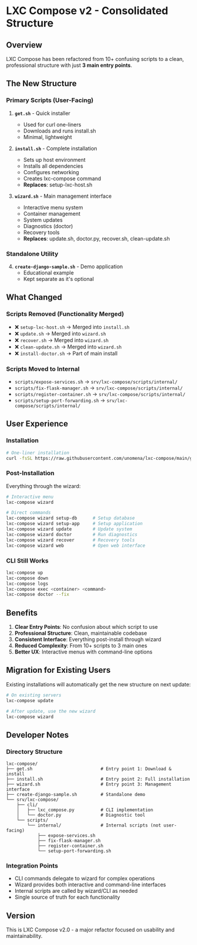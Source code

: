 # LXC Compose v2 - Consolidated Structure

## Overview

LXC Compose has been refactored from 10+ confusing scripts to a clean, professional structure with just **3 main entry points**.

## The New Structure

### Primary Scripts (User-Facing)

1. **`get.sh`** - Quick installer
   - Used for curl one-liners
   - Downloads and runs install.sh
   - Minimal, lightweight

2. **`install.sh`** - Complete installation  
   - Sets up host environment
   - Installs all dependencies
   - Configures networking
   - Creates lxc-compose command
   - **Replaces**: setup-lxc-host.sh

3. **`wizard.sh`** - Main management interface
   - Interactive menu system
   - Container management
   - System updates
   - Diagnostics (doctor)
   - Recovery tools
   - **Replaces**: update.sh, doctor.py, recover.sh, clean-update.sh

### Standalone Utility

4. **`create-django-sample.sh`** - Demo application
   - Educational example
   - Kept separate as it's optional

## What Changed

### Scripts Removed (Functionality Merged)
- ❌ `setup-lxc-host.sh` → Merged into `install.sh`
- ❌ `update.sh` → Merged into `wizard.sh`
- ❌ `recover.sh` → Merged into `wizard.sh`
- ❌ `clean-update.sh` → Merged into `wizard.sh`
- ❌ `install-doctor.sh` → Part of main install

### Scripts Moved to Internal
- `scripts/expose-services.sh` → `srv/lxc-compose/scripts/internal/`
- `scripts/fix-flask-manager.sh` → `srv/lxc-compose/scripts/internal/`
- `scripts/register-container.sh` → `srv/lxc-compose/scripts/internal/`
- `scripts/setup-port-forwarding.sh` → `srv/lxc-compose/scripts/internal/`

## User Experience

### Installation
```bash
# One-liner installation
curl -fsSL https://raw.githubusercontent.com/unomena/lxc-compose/main/get.sh | bash
```

### Post-Installation
Everything through the wizard:

```bash
# Interactive menu
lxc-compose wizard

# Direct commands
lxc-compose wizard setup-db      # Setup database
lxc-compose wizard setup-app     # Setup application
lxc-compose wizard update        # Update system
lxc-compose wizard doctor        # Run diagnostics
lxc-compose wizard recover       # Recovery tools
lxc-compose wizard web           # Open web interface
```

### CLI Still Works
```bash
lxc-compose up
lxc-compose down
lxc-compose logs
lxc-compose exec <container> <command>
lxc-compose doctor --fix
```

## Benefits

1. **Clear Entry Points**: No confusion about which script to use
2. **Professional Structure**: Clean, maintainable codebase
3. **Consistent Interface**: Everything post-install through wizard
4. **Reduced Complexity**: From 10+ scripts to 3 main ones
5. **Better UX**: Interactive menus with command-line options

## Migration for Existing Users

Existing installations will automatically get the new structure on next update:

```bash
# On existing servers
lxc-compose update

# After update, use the new wizard
lxc-compose wizard
```

## Developer Notes

### Directory Structure
```
lxc-compose/
├── get.sh                          # Entry point 1: Download & install
├── install.sh                      # Entry point 2: Full installation
├── wizard.sh                       # Entry point 3: Management interface
├── create-django-sample.sh         # Standalone demo
└── srv/lxc-compose/
    ├── cli/
    │   ├── lxc_compose.py          # CLI implementation
    │   └── doctor.py               # Diagnostic tool
    └── scripts/
        └── internal/               # Internal scripts (not user-facing)
            ├── expose-services.sh
            ├── fix-flask-manager.sh
            ├── register-container.sh
            └── setup-port-forwarding.sh
```

### Integration Points

- CLI commands delegate to wizard for complex operations
- Wizard provides both interactive and command-line interfaces
- Internal scripts are called by wizard/CLI as needed
- Single source of truth for each functionality

## Version

This is LXC Compose v2.0 - a major refactor focused on usability and maintainability.